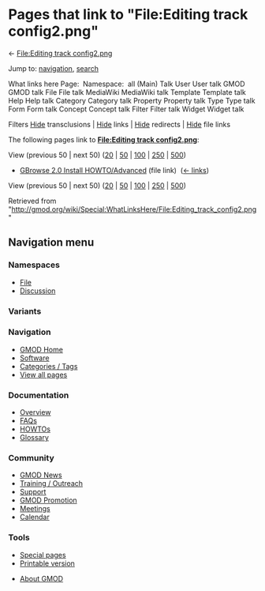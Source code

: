 <div id="mw-page-base" class="noprint">

</div>

<div id="mw-head-base" class="noprint">

</div>

<div id="content" class="mw-body" role="main">

<span id="top"></span>

<div id="mw-js-message" style="display:none;">

</div>



# <span dir="auto">Pages that link to "File:Editing track config2.png"</span>

<div id="bodyContent">

<div id="contentSub">

← [File:Editing track
config2.png](/wiki/File:Editing_track_config2.png "File:Editing track config2.png")

</div>

<div id="jump-to-nav" class="mw-jump">

Jump to: [navigation](#mw-navigation), [search](#p-search)

</div>

<div id="mw-content-text">

What links here Page:  Namespace:  all (Main) Talk User User talk GMOD
GMOD talk File File talk MediaWiki MediaWiki talk Template Template talk
Help Help talk Category Category talk Property Property talk Type Type
talk Form Form talk Concept Concept talk Filter Filter talk Widget
Widget talk

Filters
[Hide](/mediawiki/index.php?title=Special:WhatLinksHere/File:Editing_track_config2.png&hidetrans=1 "Special:WhatLinksHere/File:Editing track config2.png")
transclusions \|
[Hide](/mediawiki/index.php?title=Special:WhatLinksHere/File:Editing_track_config2.png&hidelinks=1 "Special:WhatLinksHere/File:Editing track config2.png")
links \|
[Hide](/mediawiki/index.php?title=Special:WhatLinksHere/File:Editing_track_config2.png&hideredirs=1 "Special:WhatLinksHere/File:Editing track config2.png")
redirects \|
[Hide](/mediawiki/index.php?title=Special:WhatLinksHere/File:Editing_track_config2.png&hideimages=1 "Special:WhatLinksHere/File:Editing track config2.png")
file links

The following pages link to **[File:Editing track
config2.png](/wiki/File:Editing_track_config2.png "File:Editing track config2.png")**:

View (previous 50 \| next 50)
([20](/mediawiki/index.php?title=Special:WhatLinksHere/File:Editing_track_config2.png&limit=20 "Special:WhatLinksHere/File:Editing track config2.png")
\|
[50](/mediawiki/index.php?title=Special:WhatLinksHere/File:Editing_track_config2.png&limit=50 "Special:WhatLinksHere/File:Editing track config2.png")
\|
[100](/mediawiki/index.php?title=Special:WhatLinksHere/File:Editing_track_config2.png&limit=100 "Special:WhatLinksHere/File:Editing track config2.png")
\|
[250](/mediawiki/index.php?title=Special:WhatLinksHere/File:Editing_track_config2.png&limit=250 "Special:WhatLinksHere/File:Editing track config2.png")
\|
[500](/mediawiki/index.php?title=Special:WhatLinksHere/File:Editing_track_config2.png&limit=500 "Special:WhatLinksHere/File:Editing track config2.png"))

- [GBrowse 2.0 Install
  HOWTO/Advanced](/wiki/GBrowse_2.0_Install_HOWTO/Advanced "GBrowse 2.0 Install HOWTO/Advanced")
  (file link) ‎ <span class="mw-whatlinkshere-tools">([←
  links](/mediawiki/index.php?title=Special:WhatLinksHere&target=GBrowse+2.0+Install+HOWTO%2FAdvanced "Special:WhatLinksHere"))</span>

View (previous 50 \| next 50)
([20](/mediawiki/index.php?title=Special:WhatLinksHere/File:Editing_track_config2.png&limit=20 "Special:WhatLinksHere/File:Editing track config2.png")
\|
[50](/mediawiki/index.php?title=Special:WhatLinksHere/File:Editing_track_config2.png&limit=50 "Special:WhatLinksHere/File:Editing track config2.png")
\|
[100](/mediawiki/index.php?title=Special:WhatLinksHere/File:Editing_track_config2.png&limit=100 "Special:WhatLinksHere/File:Editing track config2.png")
\|
[250](/mediawiki/index.php?title=Special:WhatLinksHere/File:Editing_track_config2.png&limit=250 "Special:WhatLinksHere/File:Editing track config2.png")
\|
[500](/mediawiki/index.php?title=Special:WhatLinksHere/File:Editing_track_config2.png&limit=500 "Special:WhatLinksHere/File:Editing track config2.png"))

</div>

<div class="printfooter">

Retrieved from
"<http://gmod.org/wiki/Special:WhatLinksHere/File:Editing_track_config2.png>"

</div>

<div id="catlinks" class="catlinks catlinks-allhidden">

</div>

<div class="visualClear">

</div>

</div>

</div>

<div id="mw-navigation">

## Navigation menu

<div id="mw-head">



<div id="left-navigation">

<div id="p-namespaces" class="vectorTabs" role="navigation"
aria-labelledby="p-namespaces-label">

### Namespaces

- <span id="ca-nstab-image"><a href="/wiki/File:Editing_track_config2.png" accesskey="c"
  title="View the file page [c]">File</a></span>
- <span id="ca-talk"><a
  href="/mediawiki/index.php?title=File_talk:Editing_track_config2.png&amp;action=edit&amp;redlink=1"
  accesskey="t"
  title="Discussion about the content page [t]">Discussion</a></span>

</div>

<div id="p-variants" class="vectorMenu emptyPortlet" role="navigation"
aria-labelledby="p-variants-label">

### 

### Variants[](#)

<div class="menu">

</div>

</div>

</div>

<div id="right-navigation">





</div>



</div>

</div>

</div>

<div id="mw-panel">

<div id="p-logo" role="banner">

<a href="/wiki/Main_Page"
style="background-image: url(http://gmod.org/images/GMOD-cogs.png);"
title="Visit the main page"></a>

</div>

<div id="p-Navigation" class="portal" role="navigation"
aria-labelledby="p-Navigation-label">

### Navigation

<div class="body">

- <span id="n-GMOD-Home">[GMOD Home](/wiki/Main_Page)</span>
- <span id="n-Software">[Software](/wiki/GMOD_Components)</span>
- <span id="n-Categories-.2F-Tags">[Categories /
  Tags](/wiki/Categories)</span>
- <span id="n-View-all-pages">[View all
  pages](/wiki/Special:AllPages)</span>

</div>

</div>

<div id="p-Documentation" class="portal" role="navigation"
aria-labelledby="p-Documentation-label">

### Documentation

<div class="body">

- <span id="n-Overview">[Overview](/wiki/Overview)</span>
- <span id="n-FAQs">[FAQs](/wiki/Category:FAQ)</span>
- <span id="n-HOWTOs">[HOWTOs](/wiki/Category:HOWTO)</span>
- <span id="n-Glossary">[Glossary](/wiki/Glossary)</span>

</div>

</div>

<div id="p-Community" class="portal" role="navigation"
aria-labelledby="p-Community-label">

### Community

<div class="body">

- <span id="n-GMOD-News">[GMOD News](/wiki/GMOD_News)</span>
- <span id="n-Training-.2F-Outreach">[Training /
  Outreach](/wiki/Training_and_Outreach)</span>
- <span id="n-Support">[Support](/wiki/Support)</span>
- <span id="n-GMOD-Promotion">[GMOD
  Promotion](/wiki/GMOD_Promotion)</span>
- <span id="n-Meetings">[Meetings](/wiki/Meetings)</span>
- <span id="n-Calendar">[Calendar](/wiki/Calendar)</span>

</div>

</div>

<div id="p-tb" class="portal" role="navigation"
aria-labelledby="p-tb-label">

### Tools

<div class="body">

- <span id="t-specialpages"><a href="/wiki/Special:SpecialPages" accesskey="q"
  title="A list of all special pages [q]">Special pages</a></span>
- <span id="t-print"><a
  href="/mediawiki/index.php?title=Special:WhatLinksHere/File:Editing_track_config2.png&amp;printable=yes"
  rel="alternate" accesskey="p"
  title="Printable version of this page [p]">Printable version</a></span>

</div>

</div>

</div>

</div>

<div id="footer" role="contentinfo">

- <span id="footer-places-about">[About
  GMOD](/wiki/GMOD:About "GMOD:About")</span>

<!-- -->






</div>
